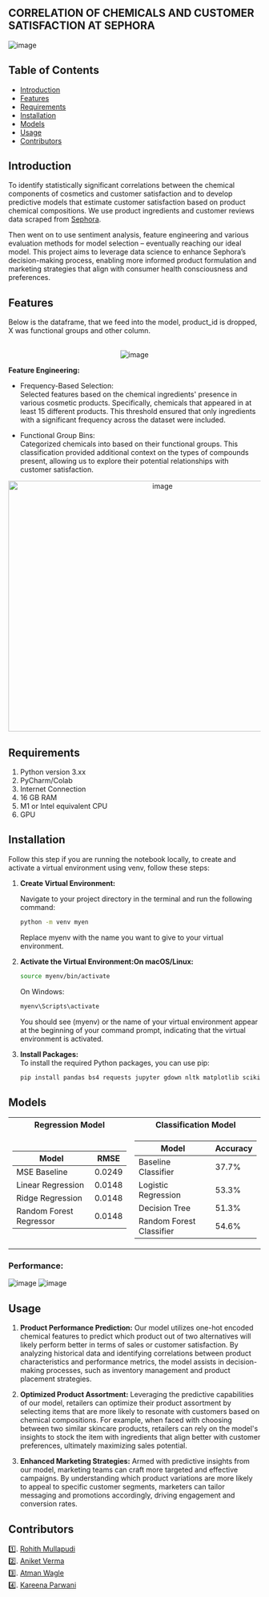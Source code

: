 ## CORRELATION OF CHEMICALS AND CUSTOMER SATISFACTION AT SEPHORA
![image](https://github.com/mullapudirohith/Sephora-Sentiment-Analysis/assets/53976690/72c2ac69-127c-424c-be74-9ae92cadb2aa)



## Table of Contents

- [Introduction](#introduction)
- [Features](#features)
- [Requirements](#requirements)
- [Installation](#installation)
- [Models](#models)
- [Usage](#usage)
- [Contributors](#contributors)

## Introduction
To identify statistically significant correlations between the chemical components of cosmetics and customer satisfaction and to develop predictive models that estimate customer satisfaction based on product chemical compositions. We use product ingredients and customer reviews data scraped from [Sephora](www.sephora.com).

Then went on to use sentiment analysis, feature engineering and various evaluation methods for model selection – eventually reaching our ideal model. This project aims to leverage data science to enhance Sephora’s decision-making process, enabling more informed product formulation and marketing strategies that align with consumer health consciousness and
preferences.

## Features
Below is the dataframe, that we feed into the model, product_id is dropped, X was functional groups and other column. <br><br>
<p align="center">
<img src="https://github.com/mullapudirohith/Sephora-Sentiment-Analysis/assets/53976690/849c8a31-6d39-4532-b327-fbc1867d8900" alt="image">
</p>

**Feature Engineering:** <br>
* Frequency-Based Selection: <br>
Selected features based on the chemical ingredients' presence in various
cosmetic products. Specifically, chemicals that appeared in at least 15 different products. This threshold
ensured that only ingredients with a significant frequency across the dataset were included.

* Functional Group Bins:<br>
Categorized chemicals into
based on their functional groups. This classification
provided additional context on the types of
compounds present, allowing us to explore their
potential relationships with customer satisfaction.

<p align="center">
<img src="https://github.com/mullapudirohith/Sephora-Sentiment-Analysis/assets/53976690/8f25aff3-07de-4fab-bec7-6ab8e4fd15ca" alt="image" style="text-align: center; width: 600px; height: 500px;">
</p>

## Requirements
1. Python version 3.xx
2. PyCharm/Colab
3. Internet Connection
4. 16 GB RAM
5. M1 or Intel equivalent CPU
6. GPU

## Installation

Follow this step if you are running the notebook locally, to create and activate a virtual environment using venv, follow these steps:

1. **Create Virtual Environment:**

   Navigate to your project directory in the terminal and run the following command:

   ```bash
   python -m venv myen
   ```
   Replace myenv with the name you want to give to your virtual environment.

2. **Activate the Virtual Environment:On macOS/Linux:**
   ```bash
   source myenv/bin/activate
   ```
   On Windows:
   ```bash
   myenv\Scripts\activate
   ```
   You should see (myenv) or the name of your virtual environment appear at the beginning of your command prompt, indicating that the virtual environment is activated.
  
3. **Install Packages:**<br/>
     To install the required Python packages, you can use pip:
    ```bash
    pip install pandas bs4 requests jupyter gdown nltk matplotlib scikit-learn
    ```
## Models
<table align="center">
<tr><th>Regression Model </th><th>Classification Model</th></tr>
<tr><td>

| Model                   | RMSE   |
|-------------------------|--------|
| MSE Baseline            | 0.0249 |
| Linear Regression       | 0.0148 |
| Ridge Regression        | 0.0148 |
| Random Forest Regressor | 0.0148 |

</td><td>

| Model                   | Accuracy |
|-------------------------|----------|
| Baseline Classifier     | 37.7%    |
| Logistic Regression     | 53.3%    |
| Decision Tree           | 51.3%    |
| Random Forest Classifier| 54.6%    |

</td></tr> </table>




### Performance: 
<img src="https://github.com/mullapudirohith/Sephora-Sentiment-Analysis/assets/53976690/02fd278c-38ef-459a-91c3-c69cf9124220" alt="image" >
<img src="https://github.com/mullapudirohith/Sephora-Sentiment-Analysis/assets/53976690/2937b562-0758-43f4-8032-b05ca77c604b" alt="image">



## Usage
1. **Product Performance Prediction:** Our model utilizes one-hot encoded chemical features to predict which product out of two alternatives will likely perform better in terms of sales or customer satisfaction. By analyzing historical data and identifying correlations between product characteristics and performance metrics, the model assists in decision-making processes, such as inventory management and product placement strategies.

2. **Optimized Product Assortment:** Leveraging the predictive capabilities of our model, retailers can optimize their product assortment by selecting items that are more likely to resonate with customers based on chemical compositions. For example, when faced with choosing between two similar skincare products, retailers can rely on the model's insights to stock the item with ingredients that align better with customer preferences, ultimately maximizing sales potential.

3. **Enhanced Marketing Strategies:** Armed with predictive insights from our model, marketing teams can craft more targeted and effective campaigns. By understanding which product variations are more likely to appeal to specific customer segments, marketers can tailor messaging and promotions accordingly, driving engagement and conversion rates.

## Contributors
1️⃣. [Rohith Mullapudi](https://github.com/mullapudirohith)<br>
2️⃣. [Aniket Verma](https://github.com/aniketverma-7)<br>
3️⃣. [Atman Wagle](https://github.com/atmanwagle)<br>
4️⃣. [Kareena Parwani]()<br>


